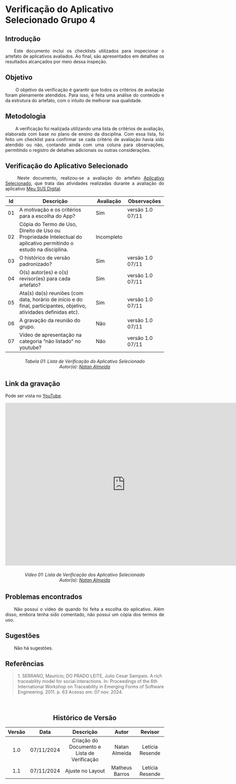 # Verificação do Aplicativo Selecionado Grupo 4

## Introdução

<p align="justify">
&emsp;&emsp;Este documento inclui os checklists utilizados para inspecionar o artefato de aplicativos avaliados. Ao final, são apresentados em detalhes os resultados alcançados por meio dessa inspeção.
</p>

## Objetivo

<p align="justify">
&emsp;&emsp; O objetivo da verificação é garantir que todos os critérios de avaliação foram plenamente atendidos. Para isso, é feita uma análise do conteúdo e da estrutura do artefato, com o intuito de melhorar sua qualidade.
</p>

## Metodologia
<p align="justify">
&emsp;&emsp; A verificação foi realizada utilizando uma lista de critérios de avaliação, elaborada com base no plano de ensino da disciplina. Com essa lista, foi feito um checklist para confirmar se cada critério de avaliação havia sido atendido ou não, contando ainda com uma coluna para observações, permitindo o registro de detalhes adicionais ou outras considerações.
</p>

## Verificação do Aplicativo Selecionado

<p align="justify">
&emsp;&emsp; Neste documento, realizou-se a avaliação do artefato <a href="https://requisitos-de-software.github.io/2024.2-MeuSUSDigital/planejamento/app-selecionado/" target = "_blank">Aplicativo Selecionado</a>, que trata das atividades realizadas durante a avaliação do aplicativo <a href="https://play.google.com/store/apps/details?id=br.gov.datasus.cnsdigital&hl=pt_BR" target = "_blank">Meu SUS Digital</a>.
</p>

| Id  | Descrição                                                                                                          | Avaliação  | Observações                                                         |
| --- | ------------------------------------------------------------------------------------------------------------------ | ---------- | ------------------------------------------------------------------- |
| 01  | A motivação e os critérios para a escolha do App?| Sim | versão 1.0 07/11 |
| 02  | Cópia do Termo de Uso, Direito de Uso ou Propriedade Intelectual do aplicativo permitindo o estudo na disciplina.  | Incompleto |  |
| 03  | O histórico de versão padronizado? | Sim | versão 1.0 07/11 |
| 04  | O(s) autor(es) e o(s) revisor(es) para cada artefato? | Sim | versão 1.0 07/11 |
| 05  | Ata(s) da(s) reuniões (com data, horário de início e do final, participantes, objetivo, atividades definidas etc). | Sim | versão 1.0 07/11 |
| 06  | A gravação da reunião do grupo. | Não | versão 1.0 07/11 |
| 07  | Vídeo de apresentação na categoria “não listado” no youtube? | Não | versão 1.0 07/11 |

<p align="justify">
<h6 align = "center"> Tabela 01: Lista de Verificação do Aplicativo Selecionado
<br> Autor(a): <a href="https://github.com/natanalmeida03">Natan Almeida</a></h6>
</p>

## Link da gravação
Pode ser vista no <a href="https://youtu.be/fy8v4uSvXlM" target="_blank">YouTube</a>.

<center>
<iframe width="760" height="515" src="https://www.youtube.com/embed/fy8v4uSvXlM?si=xp0Pyba6TNWOh5xu" title="YouTube video player" frameborder="0" allow="accelerometer; autoplay; clipboard-write; encrypted-media; gyroscope; picture-in-picture; web-share" referrerpolicy="strict-origin-when-cross-origin" allowfullscreen></iframe>
    
<p align="justify">
<h6 align = "center"> Vídeo 01: Lista de Verificação dos Aplicativo Selecionado
<br> Autor(a): <a href="https://github.com/natanalmeida03" target = "_blank">Natan Almeida</a></h6>
</p>
</center>

## Problemas encontrados
<p align="justify">&emsp;&emsp;Não possui o vídeo de quando foi feita a escolha do aplicativo. Além disso, embora tenha sido comentado, não possui um cópia dos termos de uso.</p>

## Sugestões
<p align="justify">&emsp;&emsp;Não há sugestões.</p>


## Referências

> <p id="1">1. SERRANO, Maurício; DO PRADO LEITE, Julio Cesar Sampaio. A rich traceability model for social interactions. In: Proceedings of the 6th International Workshop on Traceability in Emerging Forms of Software Engineering. 2011. p. 63
>    Acesso em: 07 nov. 2024.

</p>

<br>

<center>

## Histórico de Versão

| Versão |    Data    |                  Descrição                  |     Autor     |     Revisor     |
| :----: | :--------: | :-----------------------------------------: | :-----------: | :-------------: |
|  1.0   | 07/11/2024 | Criação do Documento e Lista de Verificação | Natan Almeida | Letícia Resende |
|  1.1   | 07/11/2024 | Ajuste no Layout | Matheus Barros | Letícia Resende|

<center>